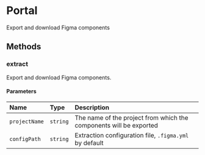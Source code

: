 # Portal

Export and download Figma components

## Methods

### extract

Export and download Figma components.

#### Parameters

| Name          | Type     | Description                                                        |
| :------------ | :------- | :----------------------------------------------------------------- |
| `projectName` | `string` | The name of the project from which the components will be exported |
| `configPath`  | `string` | Extraction configuration file, `.figma.yml` by default             |
